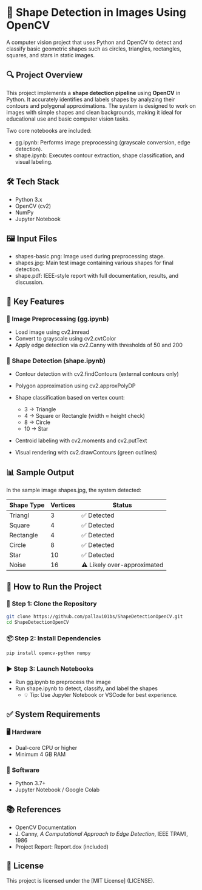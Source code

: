 # 🧠 Shape Detection in Images Using OpenCV
A computer vision project that uses Python and OpenCV to detect and classify basic geometric shapes such as circles, triangles, rectangles, squares, and stars in static images.

## 🔍 Project Overview
This project implements a **shape detection pipeline** using **OpenCV** in Python. It accurately identifies and labels shapes by analyzing their contours and polygonal approximations. The system is designed to work on images with simple shapes and clean backgrounds, making it ideal for educational use and basic computer vision tasks.

Two core notebooks are included:
 - gg.ipynb: Performs image preprocessing (grayscale conversion, edge detection).
 - shape.ipynb: Executes contour extraction, shape classification, and visual labeling.

## 🛠️ Tech Stack
 - Python 3.x
 - OpenCV (cv2)
 - NumPy
 - Jupyter Notebook

## 🖼️ Input Files
 - shapes-basic.png: Image used during preprocessing stage.
 - shapes.jpg: Main test image containing various shapes for final detection.
 - shape.pdf: IEEE-style report with full documentation, results, and discussion.

## 🧪 Key Features
### 📁 Image Preprocessing (gg.ipynb)
 - Load image using cv2.imread
 - Convert to grayscale using cv2.cvtColor
 - Apply edge detection via cv2.Canny with thresholds of 50 and 200

### 📐 Shape Detection (shape.ipynb)
 - Contour detection with cv2.findContours (external contours only)
 - Polygon approximation using cv2.approxPolyDP
 - Shape classification based on vertex count:
    - 3 → Triangle
    - 4 → Square or Rectangle (width ≈ height check)
    - 8 → Circle
    - 10 → Star

 - Centroid labeling with cv2.moments and cv2.putText
 - Visual rendering with cv2.drawContours (green outlines)

## 📊 Sample Output
In the sample image shapes.jpg, the system detected:

|Shape Type	|Vertices|	Status|
|-----|-----|-----|
|Triangl|	3	|✅ Detected|
|Square|	4	|✅ Detected|
|Rectangle|	4|✅ Detected|
|Circle|	8	|✅ Detected|
|Star	|10	|✅ Detected|
|Noise|	16|⚠️ Likely over-approximated|

## 🚀 How to Run the Project
### 🔧 Step 1: Clone the Repository
```bash
git clone https://github.com/pallavi01bs/ShapeDetectionOpenCV.git  
cd ShapeDetectionOpenCV
```

### 📦 Step 2: Install Dependencies
```bash
pip install opencv-python numpy
```

### ▶️ Step 3: Launch Notebooks
 - Run gg.ipynb to preprocess the image
 - Run shape.ipynb to detect, classify, and label the shapes
     - 💡 Tip: Use Jupyter Notebook or VSCode for best experience.

## ✅ System Requirements
### 🖥️ Hardware
 - Dual-core CPU or higher
 - Minimum 4 GB RAM

### 🧰 Software
 - Python 3.7+
 - Jupyter Notebook / Google Colab

## 📚 References
 - OpenCV Documentation
 - J. Canny, *A Computational Approach to Edge Detection*, IEEE TPAMI, 1986
 - Project Report: Report.dox (included)

## 📄 License
This project is licensed under the [MIT License] (LICENSE).
